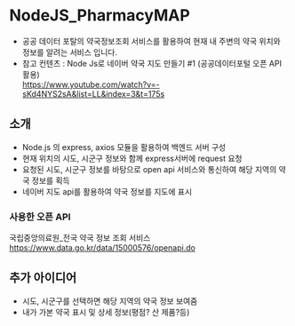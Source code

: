 # NodeJS_PharmacyMAP
- 공공 데이터 포탈의 약국정보조회 서비스를 활용하여 현재 내 주변의 약국 위치와 정보를 알려는 서비스 입니다.
- 참고 컨텐츠 : Node Js로 네이버 약국 지도 만들기 #1 (공공데이터포털 오픈 API 활용)  
               https://www.youtube.com/watch?v=-sKd4NYS2sA&list=LL&index=3&t=175s
## 소개
- Node.js 의 express, axios 모듈을 활용하여 백엔드 서버 구성
- 현재 위치의 시도, 시군구 정보와 함께 express서버에 request 요청
- 요청된 시도, 시군구 정보를 바탕으로 open api 서비스와 통신하여 해당 지역의 약국 정보를 획득
- 네이버 지도 api를 활용하여 약국 정보를 지도에 표시
### 사용한 오픈 API
국립중앙의료원_전국 약국 정보 조회 서비스  
https://www.data.go.kr/data/15000576/openapi.do

## 추가 아이디어
- 시도, 시군구를 선택하면 해당 지역의 약국 정보 보여줌
- 내가 가본 약국 표시 및 상세 정보(평점? 산 제품?등)

